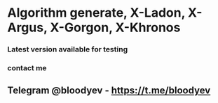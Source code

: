 # Algorithm generate, X-Ladon, X-Argus, X-Gorgon, X-Khronos

### Latest version available for testing
 ### contact me
## Telegram @bloodyev - https://t.me/bloodyev
